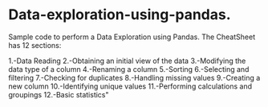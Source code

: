 # Data-exploration-using-pandas.
Sample code to perform a Data Exploration using Pandas.
The CheatSheet has 12 sections:

1.-Data Reading
2.-Obtaining an initial view of the data
3.-Modifying the data type of a column
4.-Renaming a column
5.-Sorting
6.-Selecting and filtering
7.-Checking for duplicates
8.-Handling missing values
9.-Creating a new column
10.-Identifying unique values
11.-Performing calculations and groupings
12.-Basic statistics"
